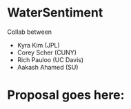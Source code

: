 # WaterSentiment

Collab between

* Kyra Kim (JPL)
* Corey Scher (CUNY)
* Rich Pauloo (UC Davis)
* Aakash Ahamed (SU)

# Proposal goes here: 

